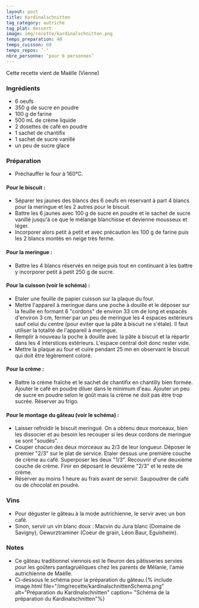 ```yaml
---
layout: post
title: Kardinalschnitten
tag_category: autriche
tag_plat: dessert
image: img/recette/kardinalschnitten.png
temps_preparation: 40
temps_cuisson: 60
temps_repos: ‘-‘
nbre_personne: ‘pour 6 personnes’
---
```

Cette recette vient de Maëlle (Vienne)

### Ingrédients
* 6 oeufs
* 350 g de sucre en poudre
* 100 g de farine
* 500 mL de crème liquide
* 2 dosettes de café en poudre
* 1 sachet de chantifix
* 1 sachet de sucre vanillé
* un peu de sucre glace

### Préparation
* Préchauffer le four à 160°C.

#### Pour le biscuit :
* Séparer les jaunes des blancs des 6 oeufs en réservant à part 4 blancs pour la meringue et les 2 autres pour le biscuit.
* Battre les 6 jaunes avec 100 g de sucre en poudre et le sachet de sucre vanillé jusqu'à ce que le mélange blanchisse et devienne mousseux et léger.
* Incorporer alors petit à petit et avec précaution les 100 g de farine puis les 2 blancs montés en neige très ferme.

#### Pour la meringue :
* Battre les 4 blancs réservés en neige puis tout en continuant à les battre y incorporer petit à petit 250 g de sucre.

#### Pour la cuisson (voir le schéma) :
* Etaler une feuille de papier cuisson sur la plaque du four.
* Mettre l'appareil à meringue dans une poche à douille et le déposer sur la feuille en formant 6 "cordons" de environ 33 cm de long et espacés d'environ 3 cm, fermer par un peu de meringue les 4 espaces extérieurs sauf celui du centre (pour eviter que la pâte à biscuit ne s'étale). Il faut utiliser la totalité de l'appareil à meringue.
* Remplir à nouveau la poche à douille avec la pâte à biscuit et la répartir dans les 4 interstices extérieurs. L'espace central doit donc rester vide.
* Mettre la plaque au four et cuire pendant 25 mn en observant le biscuit qui doit être légèrement coloré.

#### Pour la crème :
* Battre la crème fraîche et le sachet de chantifix en chantilly bien formée. Ajouter le café en poudre diluer dans le minimum d'eau. Ajouter un peu de sucre en poudre selon le goût mais la crème ne doit pas être trop sucrée. Réserver au frigo.

#### Pour le montage du gâteau (voir le schéma) :
* Laisser refroidir le biscuit meringué. On a obtenu deux morceaux, bien les dissocier et au besoin les recouper si les deux cordons de meringue se sont "soudés".
* Couper chacun des deux morceaux au 2/3 de leur longueur. Déposer le premier "2/3" sur le plat de service. Etaler dessus une première couche de crème au café. Superposer les deux "1/3". Recouvrir d'une deuxième couche de crème. Finir en déposant le deuxième "2/3" et le reste de crème.
* Réserver au moins 1 heure au frais avant de servir. Saupoudrer de café ou de chocolat en poudre.

### Vins
* Pour déguster le gâteau à la mode autrichienne, le servir avec un bon café.
* Sinon, servir un vin blanc doux : Macvin du Jura blanc (Domaine de Savigny), Gewurztraminer (Coeur de grain, Léon Baur, Eguisheim).  

### Notes
* Ce gâteau traditionnel viennois est le fleuron des pâtisseries servies pour les goûters pantagruéliques chez les parents de Mélanie, l'amie autrichienne de Maëlle.
* Ci-dessous le schéma pour la préparation du gâteau.{% include image.html file="/img/recette/kardinalschnittenSchema.png" alt="Préparation du Kardinalschnitten" caption= "Schéma de la préparation du Kardinalschnitten"%}
